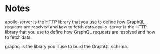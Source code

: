 # Notes
<p>apollo-server is the HTTP library that you use to define how GraphQL requests are resolved and how to fetch data.apollo-server is the HTTP library that you use to define how GraphQL requests are resolved and how to fetch data.</p>
<p>graphql is the library you’ll use to build the GraphQL schema.</p>
